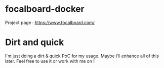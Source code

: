 # focalboard-docker


Project page : https://www.focalboard.com/ 

# Dirt and quick

I'm just doing a dirt & quick PoC for my usage. Maybe i'll enhance all of this later. Feel free to use it or work with me on !

